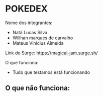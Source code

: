 # POKEDEX

Nome dos integrantes: 
- Natã Lucas Silva
- Willhan marques de carvalho
- Mateus Vinicius Almeida

Link do Surge: https://magical-jam.surge.sh/

O que funciona:
- Tudo que testamos está funcionando

O que não funciona: 
- 
